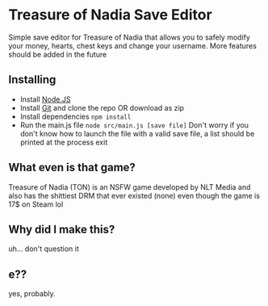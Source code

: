 # Treasure of Nadia Save Editor

Simple save editor for Treasure of Nadia that allows you to safely modify your money, hearts, chest keys and change your username. More features should be added in the future

## Installing
- Install [Node.JS](https://nodejs.org/)
- Install [Git](https://git-scm.com/) and clone the repo OR download as zip
- Install dependencies `npm install`
- Run the main.js file `node src/main.js [save file]`
Don't worry if you don't know how to launch the file with a valid save file, a list should be printed at the process exit

## What even is that game?
Treasure of Nadia (TON) is an NSFW game developed by NLT Media and also has the shittiest DRM that ever existed (none) even though the game is 17$ on Steam lol

## Why did I make this?
uh... don't question it

## e??
yes, probably.